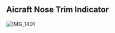## Aicraft Nose Trim Indicator

![IMG_1401](https://github.com/Alaan-i/Trim-Indicator/assets/56492620/7e5fd3d5-321c-4348-8219-ecec3f8a6524)
